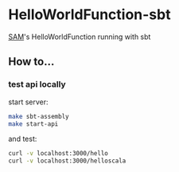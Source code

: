 # HelloWorldFunction-sbt

[SAM](https://github.com/awslabs/serverless-application-model)'s HelloWorldFunction running with sbt

## How to...

### test api locally

start server:
```bash
make sbt-assembly
make start-api
```

and test:

```bash
curl -v localhost:3000/hello
curl -v localhost:3000/helloscala
```
